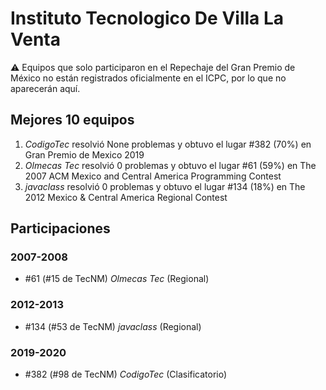 # Instituto Tecnologico De Villa La Venta

:warning: Equipos que solo participaron en el Repechaje del Gran Premio de México no están registrados oficialmente en el ICPC, por lo que no aparecerán aquí.

## Mejores 10 equipos

1. _CodigoTec_ resolvió None problemas y obtuvo el lugar #382 (70%) en Gran Premio de Mexico 2019
1. _Olmecas Tec_ resolvió 0 problemas y obtuvo el lugar #61 (59%) en The 2007 ACM Mexico and Central America Programming Contest
1. _javaclass_ resolvió 0 problemas y obtuvo el lugar #134 (18%) en The 2012 Mexico & Central America Regional Contest

## Participaciones

### 2007-2008

- #61 (#15 de TecNM) _Olmecas Tec_ (Regional)

### 2012-2013

- #134 (#53 de TecNM) _javaclass_ (Regional)

### 2019-2020

- #382 (#98 de TecNM) _CodigoTec_ (Clasificatorio)



